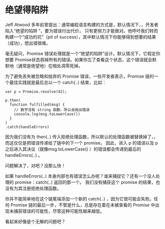 # 绝望得陷阱

Jeff Atwood 多年前曾提出：通常编程语言构建的方式是，默认情况下，，开发者陷入“绝望的陷阱 ”，要为错误付出代价，
只有更努力才能做对。他呼吁我们转而构建一个“成功的坑”（pit of success），其中默认情况下你能够得到想要的结果（成功），想出错很难。

毫无疑问，Promise 错误处理就是一个“绝望的陷阱”设计。默认情况下，它假定你想要 Promise状态吞掉所有的错误。如果你忘了查看这个状态，这个错误就会默默地（通常是绝望地）在暗处凋零死掉。

为了避免丢失被忽略和抛弃的 Promise 错误，一些开发者表示，Promise 链的一个最佳实践就是最后总以一个 catch(..) 结束，比如：
```
var p = Promise.resolve(42);

p.then(
  function fulfilled(msg) {
    // 数字没有 string 函数，所以会抛出错误
    console.log(msg.toLowerCase())
  }
)
.catch(handleErrors)
```
因为我们没有为 then(..) 传入拒绝处理函数，所以默认的处理函数被替换掉了，，而这仅仅是把错误传递给了链中的下一个 promise。
因此，进入 p 的错误以及 p 之后进入其决议（就像msg.toLowerCase() ）的错误都会传递到最后的 handleErrors(..) 。

问题解决了，对吧？没那么快！

如果 handleErrors(..) 本身内部也有错误怎么办呢？谁来捕捉它？还有一个没人处理的 promise：catch(..) 返回的那一个。
我们没有捕获这个 promise 的结果，也没有为其注册拒绝处理函数。

你并不能简单地在这个链尾端添加一个新的 catch(..) ，因为它很可能会失败。任何 Promise 链的最后一步，不管是什么，总是存在着在未被查看的 Promise 中出现未捕获错误的可能性，尽管这种可能性越来越低。

看起来好像是个无解的问题吧？